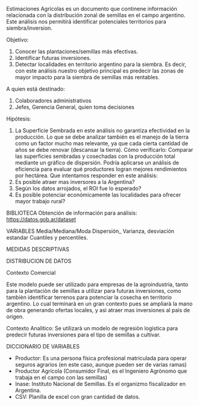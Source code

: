 Estimaciones Agrícolas es un documento que continene información relacionada con la distribución zonal de semillas en el campo argentino. Este análisis nos permitirá identificar potenciales territorios para siembra/inversion.

Objetivo: 
1) Conocer las plantaciones/semillas más efectivas.
2) Identificar futuras inversiones.
3) Detectar localidades en territorio argentino para la siembra.
   Es decir, con este análisis nuestro objetivo principal es predecir las zonas de mayor impacto para la siembra de semillas más rentables.

A quien está destinado: 
1) Colaboradores administrativos
2) Jefes, Gerencia General, quien toma decisiones

Hipótesis:

1) La Superficie Sembrada en este análisis no garantiza efectividad en la producción. Lo que se debe analizar también es el manejo de la tierra como un factor mucho mas relevante, ya que cada cierta cantidad de años se debe renovar (descansar la tierra).
Cómo verificarlo: Comparar las superficies sembradas y cosechadas con la producción total mediante un gráfico de dispersión. Podría aplicarse un análisis de eficiencia para evaluar qué productores logran mejores rendimientos por hectárea.
Que intentamos responder en este análisis:
1) Es posible atraer mas inversores a la Argentina?
2) Según los datos arrojados, el ROI fue lo esperado?
3) Es posible potenciar económicamente las localidades para ofrecer mayor trabajo rural?

BIBLIOTECA 
Obtención de información para análisis:  https://datos.gob.ar/dataset

VARIABLES Media/Mediana/Moda Dispersión_ Varianza, desviación estandar Cuantiles y percentiles.

MEDIDAS DESCRIPTIVAS

DISTRIBUCION DE DATOS

Contexto Comercial 

Este modelo puede ser utilizado para empresas de la agroindustria, tanto para la plantaciòn de semillas a utilizar para futuras inversiones, como tambièn identificar terrenos para potenciar la cosecha en territorio argentino. Lo cual terminarà en un gran contexto pues se ampliarà la mano de obra generando ofertas locales, y asì atraer mas inversiones al paìs de origen.

Contexto Analìtico: Se utilizarà un modelo de regresiòn logìstica para predecir futuras inversiones para el tipo de semillas a cultivar.

DICCIONARIO DE VARIABLES
* Productor: Es una persona física profesional matriculada para operar seguros agrarios (en este caso, aunque pueden ser de varias 
ramas)
* Productor Agrícola (Consumidor Final, es el Ingeniero Agrònomo que trabaja en el campo con las semillas)
* Inase: Instituto Nacional de Semillas. Es el organizmo 
fiscalizador en Argentina.
* CSV: Planilla de excel con gran cantidad de datos.






